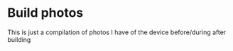 # Build photos

This is just a compilation of photos I have of the device before/during after building
